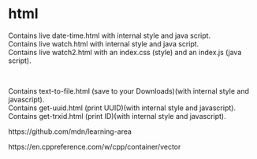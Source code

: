 # html
<p>Contains live date-time.html with internal style and java script.<br>
Contains live watch.html with internal style and java script.<br>
Contains live watch2.html with an index.css (style) and an index.js (java script).</p><br>
<p>Contains text-to-file.html (save to your Downloads)(with internal style and javascript).<br>
Contains get-uuid.html (print UUID)(with internal style and javascript).<br>
Contains get-trxid.html (print ID)(with internal style and javascript).</p>
<p>https://github.com/mdn/learning-area</p> 

<p>https://en.cppreference.com/w/cpp/container/vector</p>
